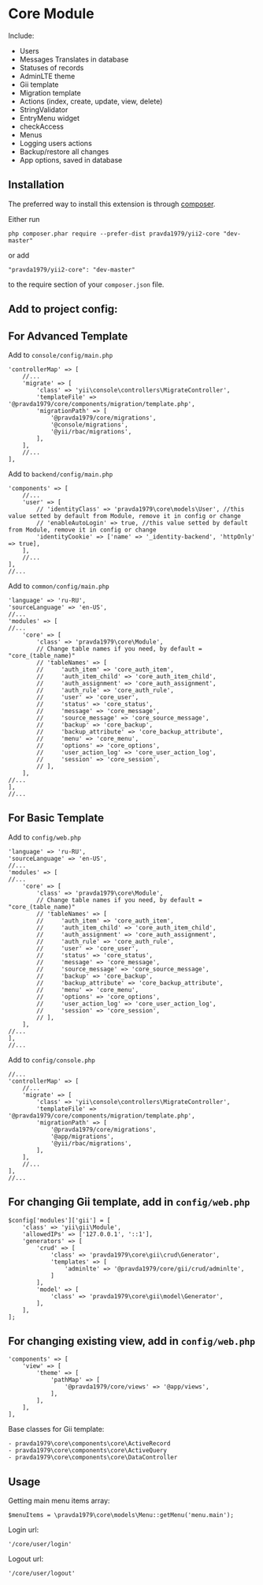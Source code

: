 Core Module
===========
Include:
- Users
- Messages Translates in database
- Statuses of records
- AdminLTE theme
- Gii template
- Migration template
- Actions (index, create, update, view, delete)
- StringValidator
- EntryMenu widget
- checkAccess
- Menus
- Logging users actions
- Backup/restore all changes
- App options, saved in database

Installation
------------

The preferred way to install this extension is through [composer](http://getcomposer.org/download/).

Either run

```
php composer.phar require --prefer-dist pravda1979/yii2-core "dev-master"
```

or add

```
"pravda1979/yii2-core": "dev-master"
```

to the require section of your `composer.json` file.

Add to project config:
----------------------

For Advanced Template
-------------------

Add to `console/config/main.php`

    'controllerMap' => [
        //...
        'migrate' => [
            'class' => 'yii\console\controllers\MigrateController',
            'templateFile' => '@pravda1979/core/components/migration/template.php',
            'migrationPath' => [
                '@pravda1979/core/migrations',
                '@console/migrations',
                '@yii/rbac/migrations',
            ],
        ],
        //...
    ],    

Add to `backend/config/main.php`

    'components' => [
        //...
        'user' => [
            // 'identityClass' => 'pravda1979\core\models\User', //this value setted by default from Module, remove it in config or change
            // 'enableAutoLogin' => true, //this value setted by default from Module, remove it in config or change
            'identityCookie' => ['name' => '_identity-backend', 'httpOnly' => true],
        ],
        //...
    ],
    //...

Add to `common/config/main.php`

    'language' => 'ru-RU',
    'sourceLanguage' => 'en-US',
    //...
    'modules' => [
    //...
        'core' => [
            'class' => 'pravda1979\core\Module',
            // Change table names if you need, by default = "core_(table_name)"
            // 'tableNames' => [
            //     'auth_item' => 'core_auth_item',
            //     'auth_item_child' => 'core_auth_item_child',
            //     'auth_assignment' => 'core_auth_assignment',
            //     'auth_rule' => 'core_auth_rule',
            //     'user' => 'core_user',
            //     'status' => 'core_status',
            //     'message' => 'core_message',
            //     'source_message' => 'core_source_message',
            //     'backup' => 'core_backup',
            //     'backup_attribute' => 'core_backup_attribute',
            //     'menu' => 'core_menu',
            //     'options' => 'core_options',
            //     'user_action_log' => 'core_user_action_log',
            //     'session' => 'core_session',
            // ],
        ],
    //...
    ],
    //...
        

For Basic Template
-------------------

Add to `config/web.php`

    'language' => 'ru-RU',
    'sourceLanguage' => 'en-US',
    //...
    'modules' => [
    //...
        'core' => [
            'class' => 'pravda1979\core\Module',
            // Change table names if you need, by default = "core_(table_name)"
            // 'tableNames' => [
            //     'auth_item' => 'core_auth_item',
            //     'auth_item_child' => 'core_auth_item_child',
            //     'auth_assignment' => 'core_auth_assignment',
            //     'auth_rule' => 'core_auth_rule',
            //     'user' => 'core_user',
            //     'status' => 'core_status',
            //     'message' => 'core_message',
            //     'source_message' => 'core_source_message',
            //     'backup' => 'core_backup',
            //     'backup_attribute' => 'core_backup_attribute',
            //     'menu' => 'core_menu',
            //     'options' => 'core_options',
            //     'user_action_log' => 'core_user_action_log',
            //     'session' => 'core_session',
            // ],
        ],
    //...
    ],
    //...
    
Add to `config/console.php`

    //...
    'controllerMap' => [
        //...
        'migrate' => [
            'class' => 'yii\console\controllers\MigrateController',
            'templateFile' => '@pravda1979/core/components/migration/template.php',
            'migrationPath' => [
                '@pravda1979/core/migrations',
                '@app/migrations',
                '@yii/rbac/migrations',
            ],
        ],
        //...
    ],    
    //...



For changing Gii template, add in `config/web.php`
--------------------------------------------------

    $config['modules']['gii'] = [
        'class' => 'yii\gii\Module',
        'allowedIPs' => ['127.0.0.1', '::1'],
        'generators' => [
            'crud' => [
                'class' => 'pravda1979\core\gii\crud\Generator',
                'templates' => [
                    'adminlte' => '@pravda1979/core/gii/crud/adminlte',
                ]
            ],
            'model' => [
                'class' => 'pravda1979\core\gii\model\Generator',
            ],
        ],
    ];

    
For changing existing view, add in `config/web.php`
----------------------------------------------------

    'components' => [
        'view' => [
            'theme' => [
                'pathMap' => [
                    '@pravda1979/core/views' => '@app/views',
                ],
            ],
        ],
    ],
        

Base classes for Gii template:

```
- pravda1979\core\components\core\ActiveRecord
- pravda1979\core\components\core\ActiveQuery
- pravda1979\core\components\core\DataController
```

                            
Usage
-----

Getting main menu items array:
```
$menuItems = \pravda1979\core\models\Menu::getMenu('menu.main');
```

Login url:
```
'/core/user/login'
```

Logout url:
```
'/core/user/logout'
```

